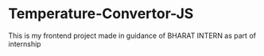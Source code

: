 # Temperature-Convertor-JS
This is my frontend project made in guidance of  BHARAT INTERN  as part of internship 
